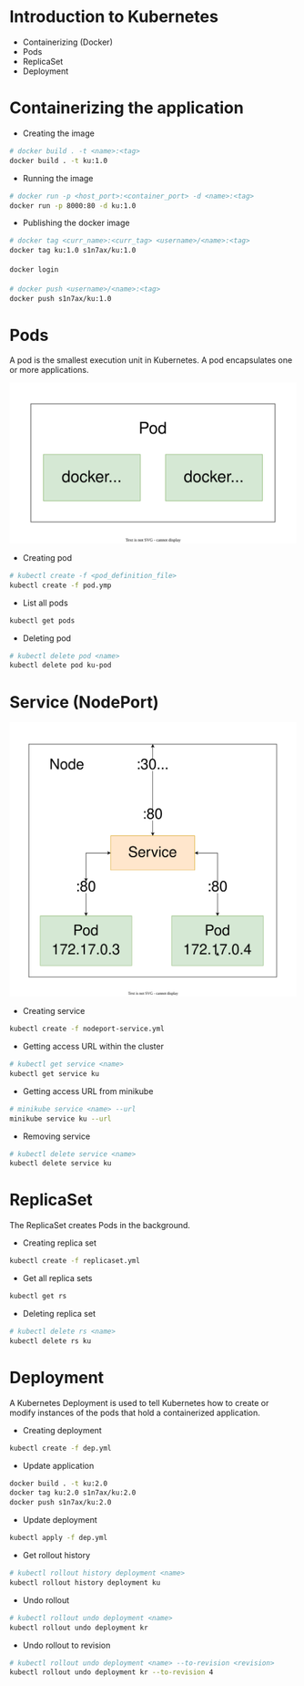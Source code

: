# Introduction to Kubernetes

* Containerizing (Docker)
* Pods
* ReplicaSet
* Deployment

# Containerizing the application

* Creating the image
```bash
# docker build . -t <name>:<tag>
docker build . -t ku:1.0
```

* Running the image
```bash
# docker run -p <host_port>:<container_port> -d <name>:<tag>
docker run -p 8000:80 -d ku:1.0
```

* Publishing the docker image
```bash
# docker tag <curr_name>:<curr_tag> <username>/<name>:<tag>
docker tag ku:1.0 s1n7ax/ku:1.0

docker login

# docker push <username>/<name>:<tag>
docker push s1n7ax/ku:1.0
```

# Pods

A pod is the smallest execution unit in Kubernetes. A pod encapsulates one or more applications.

![pod](./images/pod.svg)

* Creating pod
```bash
# kubectl create -f <pod_definition_file>
kubectl create -f pod.ymp
```

* List all pods
```bash
kubectl get pods
```

* Deleting pod
```bash
# kubectl delete pod <name>
kubectl delete pod ku-pod
```

# Service (NodePort)

![service](./images/service.svg)

* Creating service
```bash
kubectl create -f nodeport-service.yml
```

* Getting access URL within the cluster
```bash
# kubectl get service <name>
kubectl get service ku
```

* Getting access URL from minikube
```bash
# minikube service <name> --url
minikube service ku --url
```

* Removing service
```bash
# kubectl delete service <name>
kubectl delete service ku
```

# ReplicaSet

The ReplicaSet creates Pods in the background.

* Creating replica set
```bash
kubectl create -f replicaset.yml
```

* Get all replica sets
```bash
kubectl get rs
```

* Deleting replica set
```bash
# kubectl delete rs <name>
kubectl delete rs ku
```

# Deployment

A Kubernetes Deployment is used to tell Kubernetes how to create or modify instances of the pods that hold a containerized application.

* Creating deployment
```bash
kubectl create -f dep.yml
```

* Update application
```bash
docker build . -t ku:2.0
docker tag ku:2.0 s1n7ax/ku:2.0
docker push s1n7ax/ku:2.0
```

* Update deployment
```bash
kubectl apply -f dep.yml
```

* Get rollout history
```bash
# kubectl rollout history deployment <name>
kubectl rollout history deployment ku
```

* Undo rollout
```bash
# kubectl rollout undo deployment <name>
kubectl rollout undo deployment kr
```

* Undo rollout to revision
```bash
# kubectl rollout undo deployment <name> --to-revision <revision> 
kubectl rollout undo deployment kr --to-revision 4
```

